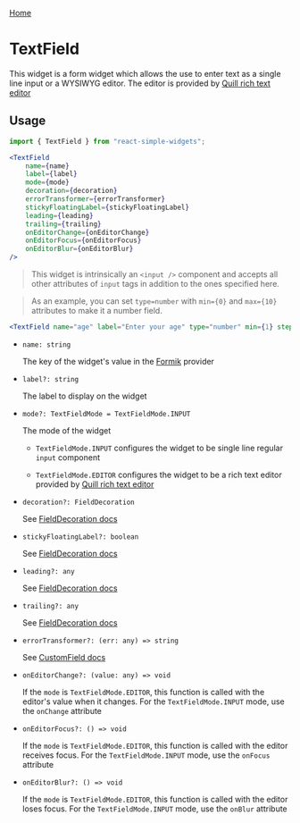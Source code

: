 [Home](../../../README.md)

# TextField

This widget is a form widget which allows the use to enter text as a single line input or a
WYSIWYG editor. The editor is provided by [Quill rich text editor](https://quilljs.com/)

## Usage

```jsx
import { TextField } from "react-simple-widgets";

<TextField
    name={name}
    label={label}
    mode={mode}
    decoration={decoration}
    errorTransformer={errorTransformer}
    stickyFloatingLabel={stickyFloatingLabel}
    leading={leading}
    trailing={trailing}
    onEditorChange={onEditorChange}
    onEditorFocus={onEditorFocus}
    onEditorBlur={onEditorBlur}
/>
```

> This widget is intrinsically an `<input />` component and accepts all other attributes of
> `input` tags in addition to the ones specified here.

> As an example, you can set `type=number` with `min={0}` and `max={10}` attributes to make it a
> number field.

```jsx
<TextField name="age" label="Enter your age" type="number" min={1} step={1} />
```

-   `name: string`

    The key of the widget's value in the [Formik](https://jaredpalmer.com/formik/) provider

-   `label?: string`

    The label to display on the widget

-   `mode?: TextFieldMode = TextFieldMode.INPUT`

    The mode of the widget

    -   `TextFieldMode.INPUT` configures the widget to be single line regular `input` component

    -   `TextFieldMode.EDITOR` configures the widget to be a rich text editor provided by
        [Quill rich text editor](https://quilljs.com/)

-   `decoration?: FieldDecoration`

    See [FieldDecoration docs](../field-decoration/usage.md)

-   `stickyFloatingLabel?: boolean`

    See [FieldDecoration docs](../field-decoration/usage.md)

-   `leading?: any`

    See [FieldDecoration docs](../field-decoration/usage.md)

-   `trailing?: any`

    See [FieldDecoration docs](../field-decoration/usage.md)

-   `errorTransformer?: (err: any) => string`

    See [CustomField docs](../custom-field/usage.md)

-   `onEditorChange?: (value: any) => void`

    If the `mode` is `TextFieldMode.EDITOR`, this function is called with the editor's value when it
    changes. For the `TextFieldMode.INPUT` mode, use the `onChange` attribute

-   `onEditorFocus?: () => void`

    If the `mode` is `TextFieldMode.EDITOR`, this function is called with the editor receives focus.
    For the `TextFieldMode.INPUT` mode, use the `onFocus` attribute

-   `onEditorBlur?: () => void`

    If the `mode` is `TextFieldMode.EDITOR`, this function is called with the editor loses focus.
    For the `TextFieldMode.INPUT` mode, use the `onBlur` attribute
